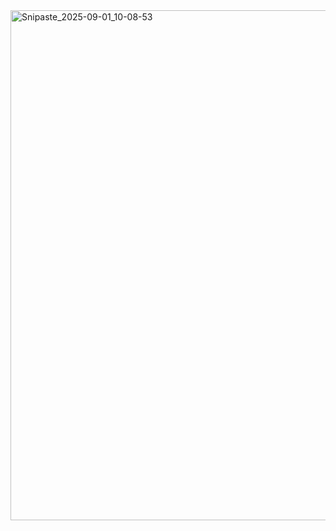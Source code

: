 <img width="1920" height="816" alt="Snipaste_2025-09-01_10-08-53" src="https://github.com/user-attachments/assets/aff032b6-5e6b-45ee-8795-bba39b888b35" />

